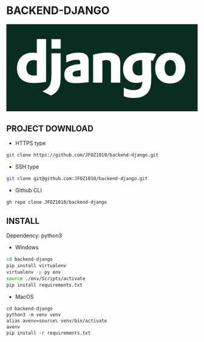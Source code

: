 # BACKEND-DJANGO
![Image text](/django.png)

## PROJECT DOWNLOAD

* HTTPS type
~~~sh
git clone https://github.com/JFOZ1010/backend-django.git
~~~

* SSH type
~~~sh
git clone git@github.com:JFOZ1010/backend-django.git
~~~

* Github CLI
~~~sh
gh repo clone JFOZ1010/backend-django
~~~


## INSTALL

Dependency: python3

* Windows
~~~sh
cd backend-django
pip install virtualenv
virtualenv -p py env
source ./env/Scripts/activate
pip install requirements.txt 
~~~
* MacOS
~~~
cd backend-django
python3 -m venv venv
alias avenv=source\ venv/bin/activate
avenv
pip install -r requirements.txt 
~~~


